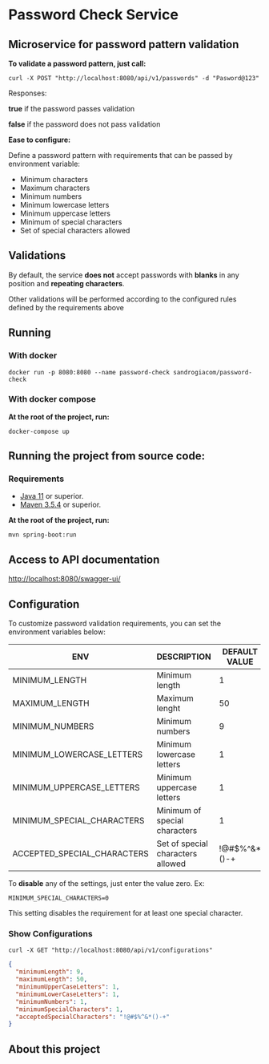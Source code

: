# Password Check Service

## Microservice for password pattern validation

**To validate a password pattern, just call:**

```shell
curl -X POST "http://localhost:8080/api/v1/passwords" -d "Pasword@123"
```

Responses:

**true** if the password passes validation

**false** if the password does not pass validation


**Ease to configure:**

Define a password pattern with requirements that can be passed by environment variable:

- Minimum characters
- Maximum characters
- Minimum numbers
- Minimum lowercase letters
- Minimum uppercase letters
- Minimum of special characters
- Set of special characters allowed
  
## Validations

By default, the service **does not** accept passwords with **blanks** in any position and **repeating characters**.

Other validations will be performed according to the configured rules defined by the requirements above

## Running

### With docker

```shell
docker run -p 8080:8080 --name password-check sandrogiacom/password-check
```

### With docker compose

**At the root of the project, run:**

```shell
docker-compose up
```

## Running the project from source code:

### Requirements

* [Java 11](https://adoptopenjdk.net/) or superior.
* [Maven 3.5.4](https://maven.apache.org/download.cgi) or superior.

**At the root of the project, run:**

```shell
mvn spring-boot:run
```

## Access to API documentation

[http://localhost:8080/swagger-ui/](http://localhost:8080/swagger-ui/)


## Configuration

To customize password validation requirements, you can set the environment variables below:

|      ENV                      |DESCRIPTION                            |DEFAULT VALUE  |
|-------------------------------|---------------------------------------|---------------|
|MINIMUM_LENGTH                 | Minimum length                        |1              |
|MAXIMUM_LENGTH                 | Maximum lenght                        |50             |
|MINIMUM_NUMBERS                | Minimum numbers                       |9              |
|MINIMUM_LOWERCASE_LETTERS      | Minimum lowercase letters             |1              |
|MINIMUM_UPPERCASE_LETTERS      | Minimum uppercase letters             |1              |
|MINIMUM_SPECIAL_CHARACTERS     | Minimum of special characters         |1              |
|ACCEPTED_SPECIAL_CHARACTERS    | Set of special characters allowed     |!@#$%^&*()-+   |

To **disable** any of the settings, just enter the value zero. Ex:

`MINIMUM_SPECIAL_CHARACTERS=0`

This setting disables the requirement for at least one special character.

### Show Configurations

```shell
curl -X GET "http://localhost:8080/api/v1/configurations"
```

```json
{
  "minimumLength": 9,
  "maximumLength": 50,
  "minimumUpperCaseLetters": 1,
  "minimumLowerCaseLetters": 1,
  "minimumNumbers": 1,
  "minimumSpecialCharacters": 1,
  "acceptedSpecialCharacters": "!@#$%^&*()-+"
}
```

## About this project


